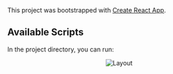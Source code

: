 This project was bootstrapped with [Create React App](https://github.com/facebook/create-react-app).

## Available Scripts

In the project directory, you can run:

<p align="center">
  <img alt="Layout" src="https://imgur.com/fdZHA6T">
</p>



